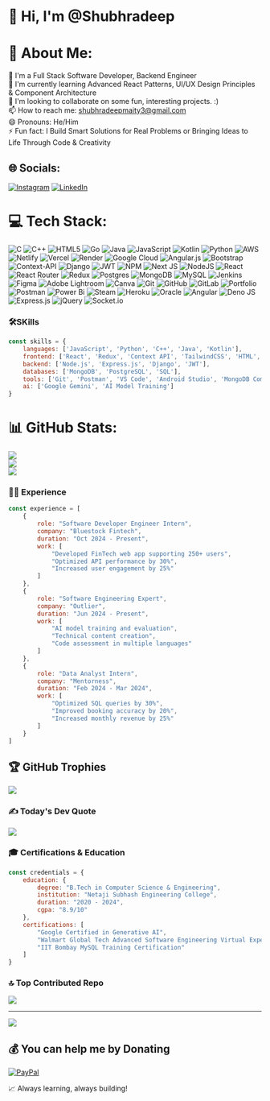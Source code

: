 # 👋 Hi, I'm @Shubhradeep

# 💫 About Me:
👀 I'm a Full Stack Software Developer, Backend Engineer<br>🌱 I'm currently learning Advanced React Patterns, UI/UX Design Principles & Component Architecture<br>💞️ I'm looking to collaborate on some fun, interesting projects. :)<br>📫 How to reach me: shubhradeepmaity3@gmail.com<br>😄 Pronouns: He/Him<br>⚡ Fun fact: I Build Smart Solutions for Real Problems or Bringing Ideas to Life Through Code & Creativity


## 🌐 Socials:
[![Instagram](https://img.shields.io/badge/Instagram-%23E4405F.svg?logo=Instagram&logoColor=white)](https://instagram.com/shubhradeeep) [![LinkedIn](https://img.shields.io/badge/LinkedIn-%230077B5.svg?logo=linkedin&logoColor=white)](https://linkedin.com/in/shubhradeepp) 

# 💻 Tech Stack:
![C](https://img.shields.io/badge/c-%2300599C.svg?style=for-the-badge&logo=c&logoColor=white) ![C++](https://img.shields.io/badge/c++-%2300599C.svg?style=for-the-badge&logo=c%2B%2B&logoColor=white) ![HTML5](https://img.shields.io/badge/html5-%23E34F26.svg?style=for-the-badge&logo=html5&logoColor=white) ![Go](https://img.shields.io/badge/go-%2300ADD8.svg?style=for-the-badge&logo=go&logoColor=white) ![Java](https://img.shields.io/badge/java-%23ED8B00.svg?style=for-the-badge&logo=openjdk&logoColor=white) ![JavaScript](https://img.shields.io/badge/javascript-%23323330.svg?style=for-the-badge&logo=javascript&logoColor=%23F7DF1E) ![Kotlin](https://img.shields.io/badge/kotlin-%237F52FF.svg?style=for-the-badge&logo=kotlin&logoColor=white) ![Python](https://img.shields.io/badge/python-3670A0?style=for-the-badge&logo=python&logoColor=ffdd54) ![AWS](https://img.shields.io/badge/AWS-%23FF9900.svg?style=for-the-badge&logo=amazon-aws&logoColor=white) ![Netlify](https://img.shields.io/badge/netlify-%23000000.svg?style=for-the-badge&logo=netlify&logoColor=#00C7B7) ![Vercel](https://img.shields.io/badge/vercel-%23000000.svg?style=for-the-badge&logo=vercel&logoColor=white) ![Render](https://img.shields.io/badge/Render-%46E3B7.svg?style=for-the-badge&logo=render&logoColor=white) ![Google Cloud](https://img.shields.io/badge/GoogleCloud-%234285F4.svg?style=for-the-badge&logo=google-cloud&logoColor=white) ![Angular.js](https://img.shields.io/badge/angular.js-%23E23237.svg?style=for-the-badge&logo=angularjs&logoColor=white) ![Bootstrap](https://img.shields.io/badge/bootstrap-%238511FA.svg?style=for-the-badge&logo=bootstrap&logoColor=white) ![Context-API](https://img.shields.io/badge/Context--Api-000000?style=for-the-badge&logo=react) ![Django](https://img.shields.io/badge/django-%23092E20.svg?style=for-the-badge&logo=django&logoColor=white) ![JWT](https://img.shields.io/badge/JWT-black?style=for-the-badge&logo=JSON%20web%20tokens) ![NPM](https://img.shields.io/badge/NPM-%23CB3837.svg?style=for-the-badge&logo=npm&logoColor=white) ![Next JS](https://img.shields.io/badge/Next-black?style=for-the-badge&logo=next.js&logoColor=white) ![NodeJS](https://img.shields.io/badge/node.js-6DA55F?style=for-the-badge&logo=node.js&logoColor=white) ![React](https://img.shields.io/badge/react-%2320232a.svg?style=for-the-badge&logo=react&logoColor=%2361DAFB) ![React Router](https://img.shields.io/badge/React_Router-CA4245?style=for-the-badge&logo=react-router&logoColor=white) ![Redux](https://img.shields.io/badge/redux-%23593d88.svg?style=for-the-badge&logo=redux&logoColor=white) ![Postgres](https://img.shields.io/badge/postgres-%23316192.svg?style=for-the-badge&logo=postgresql&logoColor=white) ![MongoDB](https://img.shields.io/badge/MongoDB-%234ea94b.svg?style=for-the-badge&logo=mongodb&logoColor=white) ![MySQL](https://img.shields.io/badge/mysql-4479A1.svg?style=for-the-badge&logo=mysql&logoColor=white) ![Jenkins](https://img.shields.io/badge/jenkins-%232C5263.svg?style=for-the-badge&logo=jenkins&logoColor=white) ![Figma](https://img.shields.io/badge/figma-%23F24E1E.svg?style=for-the-badge&logo=figma&logoColor=white) ![Adobe Lightroom](https://img.shields.io/badge/Adobe%20Lightroom-31A8FF.svg?style=for-the-badge&logo=Adobe%20Lightroom&logoColor=white) ![Canva](https://img.shields.io/badge/Canva-%2300C4CC.svg?style=for-the-badge&logo=Canva&logoColor=white) ![Git](https://img.shields.io/badge/git-%23F05033.svg?style=for-the-badge&logo=git&logoColor=white) ![GitHub](https://img.shields.io/badge/github-%23121011.svg?style=for-the-badge&logo=github&logoColor=white) ![GitLab](https://img.shields.io/badge/gitlab-%23181717.svg?style=for-the-badge&logo=gitlab&logoColor=white) ![Portfolio](https://img.shields.io/badge/Portfolio-%23000000.svg?style=for-the-badge&logo=firefox&logoColor=#FF7139) ![Postman](https://img.shields.io/badge/Postman-FF6C37?style=for-the-badge&logo=postman&logoColor=white) ![Power Bi](https://img.shields.io/badge/power_bi-F2C811?style=for-the-badge&logo=powerbi&logoColor=black) ![Steam](https://img.shields.io/badge/steam-%23000000.svg?style=for-the-badge&logo=steam&logoColor=white) ![Heroku](https://img.shields.io/badge/heroku-%23430098.svg?style=for-the-badge&logo=heroku&logoColor=white) ![Oracle](https://img.shields.io/badge/Oracle-F80000?style=for-the-badge&logo=oracle&logoColor=white) ![Angular](https://img.shields.io/badge/angular-%23DD0031.svg?style=for-the-badge&logo=angular&logoColor=white) ![Deno JS](https://img.shields.io/badge/deno%20js-000000?style=for-the-badge&logo=deno&logoColor=white) ![Express.js](https://img.shields.io/badge/express.js-%23404d59.svg?style=for-the-badge&logo=express&logoColor=%2361DAFB) ![jQuery](https://img.shields.io/badge/jquery-%230769AD.svg?style=for-the-badge&logo=jquery&logoColor=white) ![Socket.io](https://img.shields.io/badge/Socket.io-black?style=for-the-badge&logo=socket.io&badgeColor=010101)


### 🛠️SKills
```javascript
const skills = {
    languages: ['JavaScript', 'Python', 'C++', 'Java', 'Kotlin'],
    frontend: ['React', 'Redux', 'Context API', 'TailwindCSS', 'HTML', 'CSS'],
    backend: ['Node.js', 'Express.js', 'Django', 'JWT'],
    databases: ['MongoDB', 'PostgreSQL', 'SQL'],
    tools: ['Git', 'Postman', 'VS Code', 'Android Studio', 'MongoDB Compass'],
    ai: ['Google Gemini', 'AI Model Training']
}
```

# 📊 GitHub Stats:
![](https://github-readme-stats.vercel.app/api?username=shubhradeepp&theme=transparent&hide_border=false&include_all_commits=true&count_private=true)<br/>
![](https://github-readme-streak-stats.herokuapp.com/?user=shubhradeepp&theme=transparent&hide_border=false)<br/>
![](https://github-readme-stats.vercel.app/api/top-langs/?username=shubhradeepp&theme=transparent&hide_border=false&include_all_commits=true&count_private=true&layout=compact)


### 👨‍💻 Experience
```javascript
const experience = [
    {
        role: "Software Developer Engineer Intern",
        company: "Bluestock Fintech",
        duration: "Oct 2024 - Present",
        work: [
            "Developed FinTech web app supporting 250+ users",
            "Optimized API performance by 30%",
            "Increased user engagement by 25%"
        ]
    },
    {
        role: "Software Engineering Expert",
        company: "Outlier",
        duration: "Jun 2024 - Present",
        work: [
            "AI model training and evaluation",
            "Technical content creation",
            "Code assessment in multiple languages"
        ]
    },
    {
        role: "Data Analyst Intern",
        company: "Mentorness",
        duration: "Feb 2024 - Mar 2024",
        work: [
            "Optimized SQL queries by 30%",
            "Improved booking accuracy by 20%",
            "Increased monthly revenue by 25%"
        ]
    }
]
```

## 🏆 GitHub Trophies
![](https://github-profile-trophy.vercel.app/?username=shubhradeepp&theme=radical&no-frame=false&no-bg=false&margin-w=4)

### ✍️ Today's  Dev Quote
![](https://quotes-github-readme.vercel.app/api?type=horizontal&theme=radical)


### 🎓 Certifications & Education
```javascript
const credentials = {
    education: {
        degree: "B.Tech in Computer Science & Engineering",
        institution: "Netaji Subhash Engineering College",
        duration: "2020 - 2024",
        cgpa: "8.9/10"
    },
    certifications: [
        "Google Certified in Generative AI",
        "Walmart Global Tech Advanced Software Engineering Virtual Experience",
        "IIT Bombay MySQL Training Certification"
    ]
}
```

### 🔝 Top Contributed Repo
![](https://github-contributor-stats.vercel.app/api?username=shubhradeepp&limit=5&theme=dark&combine_all_yearly_contributions=true)

---
[![](https://visitcount.itsvg.in/api?id=shubhradeepp&icon=5&color=9)](https://visitcount.itsvg.in)

  ## 💰 You can help me by Donating
  [![PayPal](https://img.shields.io/badge/PayPal-00457C?style=for-the-badge&logo=paypal&logoColor=white)](https://paypal.me/ShubhradeepMaity) 

  
<!-- Proudly created with GPRM ( https://gprm.itsvg.in ) -->


📈 Always learning, always building!

